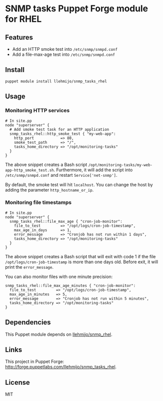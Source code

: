 # SNMP tasks Puppet Forge module for RHEL

## Features

* Add an HTTP smoke test into `/etc/snmp/snmpd.conf`
* Add a file-max-age test into `/etc/snmp/snmpd.conf`

## Install

    puppet module install llehmijo/snmp_tasks_rhel

## Usage

### Monitoring HTTP services

    # In site.pp
    node "superserver" {
      # Add smoke test task for an HTTP application
      snmp_tasks_rhel::http_smoke_test { "my-web-app":
        http_port            => 80,
        smoke_test_path      => "/",
        tasks_home_directory => "/opt/monitoring-tasks"
      }
    }

The above snippet creates a Bash script
`/opt/monitoring-tasks/my-web-app-http_smoke_test.sh`.
Furthermore, it will add the script into `/etc/snmp/snmpd.conf` and restart
`Service['net-snmp']`.

By default, the smoke test will hit `localhost`. You can change the host by
adding the parameter `http_hostname_or_ip`.

### Monitoring file timestamps

    # In site.pp
    node "superserver" {
      snmp_tasks_rhel::file_max_age { "cron-job-monitor":
        file_to_test         => "/opt/logs/cron-job-timestamp",
        max_age_in_days      => 1,
        error_message        => "Cronjob has not run within 1 days",
        tasks_home_directory => "/opt/monitoring-tasks"
      }
    }

The above snippet creates a Bash script that will exit with code 1 if the file
`/opt/logs/cron-job-timestamp` is more than one days old. Before exit, it will
print the `error_message`.

You can also monitor files with one minute precision:

    snmp_tasks_rhel::file_max_age_minutes { "cron-job-monitor":
      file_to_test         => "/opt/logs/cron-job-timestamp",
      max_age_in_minutes   => 5,
      error_message        => "Cronjob has not run within 5 minutes",
      tasks_home_directory => "/opt/monitoring-tasks"
    }

## Dependencies

This Puppet module depends on
[llehmijo/snmp_rhel](https://github.com/laurilehmijoki/snmp_rhel).

## Links

This project in Puppet Forge:
<http://forge.puppetlabs.com/llehmijo/snmp_tasks_rhel>.

## License

MIT
